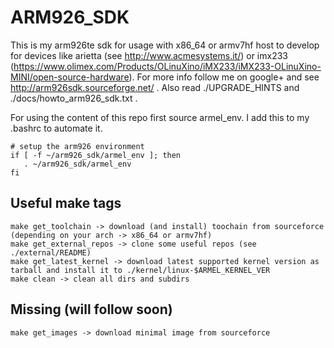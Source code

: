 ARM926_SDK
=========

This is my arm926te sdk for usage with x86_64 or armv7hf host to develop for devices like arietta (see http://www.acmesystems.it/) or imx233 (https://www.olimex.com/Products/OLinuXino/iMX233/iMX233-OLinuXino-MINI/open-source-hardware). For more info follow me on google+ and see http://arm926sdk.sourceforge.net/ . Also read ./UPGRADE_HINTS and ./docs/howto_arm926_sdk.txt .


For using the content of this repo first source armel_env. I add this to my .bashrc to automate it.

    # setup the arm926 environment 
    if [ -f ~/arm926_sdk/armel_env ]; then
       . ~/arm926_sdk/armel_env 
    fi


Useful make tags
-------------------

	make get_toolchain -> download (and install) toochain from sourceforce (depending on your arch -> x86_64 or armv7hf) 
	make get_external_repos -> clone some useful repos (see ./external/README)
	make get_latest_kernel -> download latest supported kernel version as tarball and install it to ./kernel/linux-$ARMEL_KERNEL_VER
	make clean -> clean all dirs and subdirs


Missing (will follow soon)
-------------
	make get_images -> download minimal image from sourceforce
